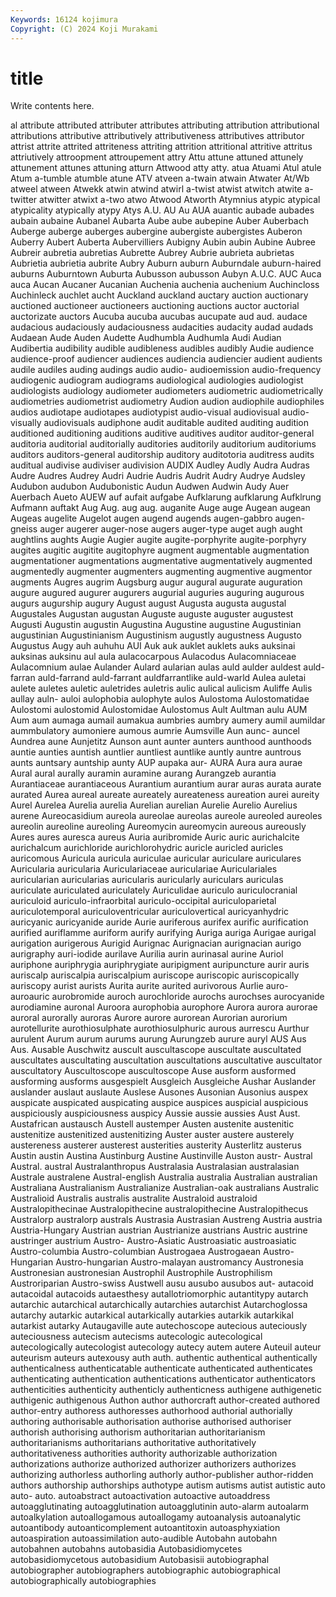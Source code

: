 ```yaml
---
Keywords: 16124 kojimura
Copyright: (C) 2024 Koji Murakami
---
```


# title

Write contents here.



al attribute
attributed attributer attributes attributing attribution attributional attributions attributive attributively attributiveness
attributives attributor attrist attrite attrited attriteness attriting attrition attritional attritive
attritus attriutively attroopment attroupement attry Attu attune attuned attunely attunement
attunes attuning atturn Attwood atty atty. atua Atuami Atul atule
Atum a-tumble atumble atune ATV atveen a-twain atwain Atwater At/Wb
atweel atween Atwekk atwin atwind atwirl a-twist atwist atwitch atwite
a-twitter atwitter atwixt a-two atwo Atwood Atworth Atymnius atypic atypical
atypicality atypically atypy Atys A.U. AU Au AUA auantic aubade
aubades aubain aubaine Aubanel Aubarta Aube aube aubepine Auber Auberbach
Auberge auberge auberges aubergine aubergiste aubergistes Auberon Auberry Aubert Auberta
Aubervilliers Aubigny Aubin aubin Aubine Aubree Aubreir aubretia aubretias Aubrette
Aubrey Aubrie aubrieta aubrietas Aubrietia aubrietia aubrite Aubry Auburn auburn
Auburndale auburn-haired auburns Auburntown Auburta Aubusson aubusson Aubyn A.U.C. AUC
Auca auca Aucan Aucaner Aucanian Auchenia auchenia auchenium Auchincloss Auchinleck
auchlet aucht Auckland auckland auctary auction auctionary auctioned auctioneer auctioneers
auctioning auctions auctor auctorial auctorizate auctors Aucuba aucuba aucubas aucupate
aud aud. audace audacious audaciously audaciousness audacities audacity audad audads
Audaean Aude Auden Audette Audhumbla Audhumla Audi Audian Audibertia audibility
audible audibleness audibles audibly Audie audience audience-proof audiencer audiences audiencia
audiencier audient audients audile audiles auding audings audio audio- audioemission
audio-frequency audiogenic audiogram audiograms audiological audiologies audiologist audiologists audiology audiometer
audiometers audiometric audiometrically audiometries audiometrist audiometry Audion audion audiophile audiophiles
audios audiotape audiotapes audiotypist audio-visual audiovisual audio-visually audiovisuals audiphone audit
auditable audited auditing audition auditioned auditioning auditions auditive auditives auditor
auditor-general auditoria auditorial auditorially auditories auditorily auditorium auditoriums auditors auditors-general
auditorship auditory auditotoria auditress audits auditual audivise audiviser audivision AUDIX
Audley Audly Audra Audras Audre Audres Audrey Audri Audrie Audris
Audrit Audry Audrye Audsley Audubon audubon Audubonistic Audun Audwen Audwin
Audy Auer Auerbach Aueto AUEW auf aufait aufgabe Aufklarung aufklarung
Aufklrung Aufmann auftakt Aug Aug. aug aug. auganite Auge auge
Augean augean Augeas augelite Augelot augen augend augends augen-gabbro augen-gneiss
auger augerer auger-nose augers auger-type auget augh aught aughtlins aughts
Augie Augier augite augite-porphyrite augite-porphyry augites augitic augitite augitophyre augment
augmentable augmentation augmentationer augmentations augmentative augmentatively augmented augmentedly augmenter augmenters
augmenting augmentive augmentor augments Augres augrim Augsburg augur augural augurate
auguration augure augured augurer augurers augurial auguries auguring augurous augurs
augurship augury August august Augusta augusta augustal Augustales Augustan augustan
Auguste auguste auguster augustest Augusti Augustin augustin Augustina Augustine augustine
Augustinian augustinian Augustinianism Augustinism augustly augustness Augusto Augustus Augy auh
auhuhu AUI Auk auk auklet auklets auks auksinai auksinas auksinu
aul aula aulacocarpous Aulacodus Aulacomniaceae Aulacomnium aulae Aulander Aulard aularian
aulas auld aulder auldest auld-farran auld-farrand auld-farrant auldfarrantlike auld-warld Aulea
auletai aulete auletes auletic auletrides auletris aulic aulical aulicism Auliffe
Aulis aullay auln- auloi aulophobia aulophyte aulos Aulostoma Aulostomatidae Aulostomi
aulostomid Aulostomidae Aulostomus Ault Aultman aulu AUM Aum aum aumaga
aumail aumakua aumbries aumbry aumery aumil aumildar aummbulatory aumoniere aumous
aumrie Aumsville Aun aunc- auncel Aundrea aune Aunjetitz Aunson aunt
aunter aunters aunthood aunthoods auntie aunties auntish auntlier auntliest auntlike
auntly auntre auntrous aunts auntsary auntship aunty AUP aupaka aur-
AURA Aura aura aurae Aural aural aurally auramin auramine aurang
Aurangzeb aurantia Aurantiaceae aurantiaceous Aurantium aurantium aurar auras aurata aurate
aurated Aurea aureal aureate aureately aureateness aureation aurei aureity Aurel
Aurelea Aurelia aurelia Aurelian aurelian Aurelie Aurelio Aurelius aurene Aureocasidium
aureola aureolae aureolas aureole aureoled aureoles aureolin aureoline aureoling Aureomycin
aureomycin aureous aureously Aures aures auresca aureus Auria auribromide Auric
auric aurichalcite aurichalcum aurichloride aurichlorohydric auricle auricled auricles auricomous Auricula
auricula auriculae auricular auriculare auriculares Auricularia auricularia Auriculariaceae auriculariae Auriculariales
auricularian auricularias auricularis auricularly auriculars auriculas auriculate auriculated auriculately Auriculidae
auriculo auriculocranial auriculoid auriculo-infraorbital auriculo-occipital auriculoparietal auriculotemporal auriculoventricular auriculovertical auricyanhydric
auricyanic auricyanide auride Aurie auriferous aurifex aurific aurification aurified auriflamme
auriform aurify aurifying Auriga auriga Aurigae aurigal aurigation aurigerous Aurigid
Aurignac Aurignacian aurignacian aurigo aurigraphy auri-iodide aurilave Aurilia aurin aurinasal
aurine Auriol auriphone auriphrygia auriphrygiate auripigment auripuncture aurir auris auriscalp
auriscalpia auriscalpium auriscope auriscopic auriscopically auriscopy aurist aurists Aurita aurite
aurited aurivorous Aurlie auro- auroauric aurobromide auroch aurochloride aurochs aurochses
aurocyanide aurodiamine auronal Auroora aurophobia aurophore Aurora aurora aurorae auroral
aurorally auroras Aurore aurore aurorean Aurorian aurorium aurotellurite aurothiosulphate aurothiosulphuric
aurous aurrescu Aurthur aurulent Aurum aurum aurums aurung Aurungzeb aurure
auryl AUS Aus Aus. Ausable Auschwitz auscult auscultascope auscultate auscultated
auscultates auscultating auscultation auscultations auscultative auscultator auscultatory Auscultoscope auscultoscope Ause
ausform ausformed ausforming ausforms ausgespielt Ausgleich Ausgleiche Aushar Auslander auslander
auslaut auslaute Auslese Ausones Ausonian Ausonius auspex auspicate auspicated auspicating
auspice auspices auspicial auspicious auspiciously auspiciousness auspicy Aussie aussie aussies
Aust Aust. Austafrican austausch Austell austemper Austen austenite austenitic austenitize
austenitized austenitizing Auster auster austere austerely austereness austerer austerest austerities
austerity Austerlitz austerus Austin austin Austina Austinburg Austine Austinville Auston
austr- Austral Austral. austral Australanthropus Australasia Australasian australasian Australe australene
Austral-english Australia australia Australian australian Australiana Australianism Australianize Australian-oak australians
Australic Australioid Australis australis australite Australoid australoid Australopithecinae Australopithecine australopithecine
Australopithecus Australorp australorp australs Austrasia Austrasian Austreng Austria austria Austria-Hungary
Austrian austrian Austrianize austrians Austric austrine austringer austrium Austro- Austro-Asiatic
Austroasiatic austroasiatic Austro-columbia Austro-columbian Austrogaea Austrogaean Austro-Hungarian Austro-hungarian Austro-malayan austromancy
Austronesia Austronesian austronesian Austrophil Austrophile Austrophilism Austroriparian Austro-swiss Austwell ausu
ausubo ausubos aut- autacoid autacoidal autacoids autaesthesy autallotriomorphic autantitypy autarch
autarchic autarchical autarchically autarchies autarchist Autarchoglossa autarchy autarkic autarkical autarkically
autarkies autarkik autarkikal autarkist autarky Autaugaville aute autechoscope autecious auteciously
auteciousness autecism autecisms autecologic autecological autecologically autecologist autecology autecy autem
autere Auteuil auteur auteurism auteurs autexousy auth auth. authentic authentical
authentically authenticalness authenticatable authenticate authenticated authenticates authenticating authentication authentications authenticator
authenticators authenticities authenticity authenticly authenticness authigene authigenetic authigenic authigenous Authon
author authorcraft author-created authored author-entry authoress authoresses authorhood authorial authorially
authoring authorisable authorisation authorise authorised authoriser authorish authorising authorism authoritarian
authoritarianism authoritarianisms authoritarians authoritative authoritatively authoritativeness authorities authority authorizable authorization
authorizations authorize authorized authorizer authorizers authorizes authorizing authorless authorling authorly
author-publisher author-ridden authors authorship authorships authotype autism autisms autist autistic
auto auto- auto. autoabstract autoactivation autoactive autoaddress autoagglutinating autoagglutination autoagglutinin
auto-alarm autoalarm autoalkylation autoallogamous autoallogamy autoanalysis autoanalytic autoantibody autoanticomplement autoantitoxin
autoasphyxiation autoaspiration autoassimilation auto-audible Autobahn autobahn autobahnen autobahns autobasidia Autobasidiomycetes
autobasidiomycetous autobasidium Autobasisii autobiographal autobiographer autobiographers autobiographic autobiographical autobiographically autobiographies
